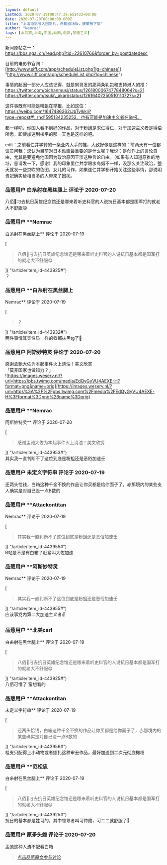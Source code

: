 ```yaml
---
layout: default
Lastmod: 2020-07-19T08:47:39.651433+00:00
date: 2020-07-20T00:00:00.000Z
title: "上海电影节入围影片，白箱剧场版，被举报下架"
author: "Nemrac"
tags: [水岛努,上海,中国,动画,电影,加速主义]
---
```


新闻原帖之一：  
[https://bbs.nga. cn/read.php?tid=22610766&forder\_by=postdatedesc]( "https://bbs.nga.")  
  
目前的电影节官网：  
[http://www.siff.com/app/scheduleList.php?lg=chinese]( "http://www.siff.com/app/scheduleList.php?lg=chinese")  
  
事情的起因一部分人应该记得，就是努哥发的那两条乳包和支持港人的推：  
https://twitter.com/oichanmusi/status/1261800067477848064?s=21  
https://twitter.com/tsuki\_akari/status/1261640725051011072?s=21  
  
这件事既有可能是粉蛆在举报，比如这位：https://weibo.com/1647486362/JbTvlkkii?type=repost#\_rnd1595134235252。也有可能是加速主义者在举报。  
  
都一样吧，你国人看不到好的作品，对于粉蛆是求仁得仁，对于加速主义者是得偿所愿，即使加速到核平的那一天也是这样的吧。  
  
edit：之前看仁井学转的一条业内大手的推，大致好像是这样的：前两天有一位都议员问我：您认为目前对日本动画最重要的是什么呢？我说：是创作上的言论自由，尤其是要避免他国因为政治原因干涉这种言论自由。（如果有人知道原推的地址，恳请发一下，感谢）我的印象里仁井学跟水岛努不一样，没那么关注政治，整天就发一些京吹的色图，女儿的习作，如果连仁井学都开始关注这些事情，那说明贵妃确实给相当多的人带来了困扰。

            
### 品葱用户 **白糸射在黑丝腿上** 评论于 2020-07-20
        
八佰🤗刁去抗日英雄纪念馆还是哪来着听史料官的人说抗日基本都是国军打的就老大不舒服😋
        


            
### 品葱用户 **Nemrac 
白糸射在黑丝腿上** 评论于 2020-07-19
        
[

> 八佰🤗刁去抗日英雄纪念馆还是哪来着听史料官的人说抗日基本都是国军打的就老大不舒服😋

]( "/article/item_id-443925#")  
？
        


            
### 品葱用户 **白糸射在黑丝腿上 
Nemrac** 评论于 2020-07-19
        
[

> ？

]( "/article/item_id-443932#")  
两件事情其实性质一样的😋都抹黑tg了🤗
        


            
### 品葱用户 **阿斯妙特灵** 评论于 2020-07-20
        
感谢孟驰大佐为本起事件火上浇油！美文欣赏  
「莫非国家也做错力？」  
![https://images.weserv.nl/?url=https://pbs.twimg.com/media/EdQyGyVU4AEXE-H?format=png&name=orig](https://images.weserv.nl/?url=https%3A%2F%2Fpbs.twimg.com%2Fmedia%2FEdQyGyVU4AEXE-H%3Fformat%3Dpng%26name%3Dorig)
        


            
### 品葱用户 **Nemrac 
阿斯妙特灵** 评论于 2020-07-20
        
[

> 感谢孟驰大佐为本起事件火上浇油！美文欣赏

]( "/article/item_id-443953#")  
其实我一直判断不了这位到底是粉蛆还是恶俗加速壬
        


            
### 品葱用户 **未定义字符串** 评论于 2020-07-19
        
还两头恰钱，白箱这种千金不换的作品让你买都是给你面子了，赤那境内的某些支人确实是对自己没一点B数的
        


            
### 品葱用户 **Attackontitan 
Nemrac** 评论于 2020-07-19
        
[

> 其实我一直判断不了这位到底是粉蛆还是恶俗加速壬

]( "/article/item_id-443955#")  
B站是不是有白箱？赶紧叫大佐加速
        


            
### 品葱用户 **阿斯妙特灵 
Nemrac** 评论于 2020-07-19
        
[

> 其实我一直判断不了这位到底是粉蛆还是恶俗加速壬

]( "/article/item_id-443955#")  
应该事党内第二大加速主义者✌
        


            
### 品葱用户 **北美carl 
白糸射在黑丝腿上** 评论于 2020-07-19
        
[

> 八佰🤗刁去抗日英雄纪念馆还是哪来着听史料官的人说抗日基本都是国军打的就老大不舒服😋

]( "/article/item_id-443925#")  
八佰可惜了 蛮想看的
        


            
### 品葱用户 **Attackontitan 
未定义字符串** 评论于 2020-07-19
        
[

> 还两头恰钱，白箱这种千金不换的作品让你买都是给你面子了，赤那境内的某些确实是对自己没一点B数的

]( "/article/item_id-443956#")  
桂支只配得上小动物或者娜扎这种审丑作品，最好加速到二次元彻底橄榄
        


            
### 品葱用户 **范松忠 
白糸射在黑丝腿上** 评论于 2020-07-19
        
[

> 八佰🤗刁去抗日英雄纪念馆还是哪来着听史料官的人说抗日基本都是国军打的就老大不舒服😋

]( "/article/item_id-443925#")  
抗日的基本都是姓习的，其中领导者叫习仲勋，习二二就舒服了🤗
        


            
### 品葱用户 **原矛头蝮** 评论于 2020-07-20
        
孟弛这种人渣不配看白箱
        






> [点击品葱原文参与讨论](https://pincong.rocks/article/21795)


